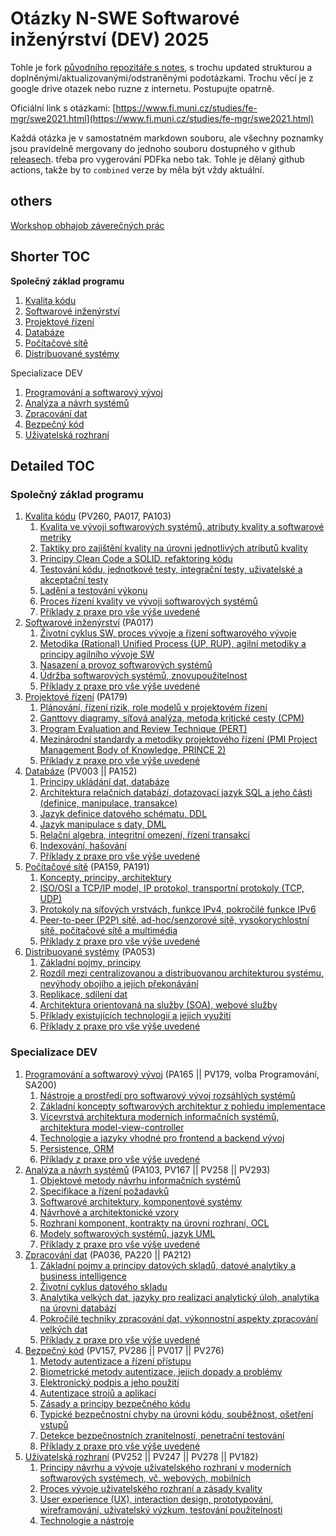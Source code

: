# Otázky N-SWE Softwarové inženýrství (DEV) 2025

Tohle je fork [původního repozitáře s notes](https://github.com/holubond/szmgr/tree/main), s trochu updated strukturou a doplněnými/aktualizovanými/odstraněnými podotázkami. Trochu věcí je z google drive otazek nebo ruzne z internetu. Postupujte opatrně.

Oficiální link s otázkami: [https://www.fi.muni.cz/studies/fe-mgr/swe2021.html](https://www.fi.muni.cz/studies/fe-mgr/swe2021.html)

Každá otázka je v samostatném markdown souboru, ale všechny poznamky jsou pravidelně mergovany do jednoho souboru dostupného v github [releasech](https://github.com/mikulash/szmgr_2025/releases). třeba pro vygerování PDFka nebo tak. Tohle je dělaný github actions, takže by to `combined` verze by měla být vždy aktuální.
## others

[Workshop obhajob záverečných prác](https://www.youtube.com/watch?v=l5wGGtFUMxU)

## Shorter TOC
**Společný základ programu**
1. [Kvalita kódu](1_kvalita_kodu.md)
2. [Softwarové inženýrství](2_softwarove_inzenyrstvi.md)
3. [Projektové řízení](3_projektove_rizeni.md)
4. [Databáze](4_databaze.md)
5. [Počítačové sítě](5_pocitacove_site.md)
6. [Distribuované systémy](6_distribuovane_systemy.md)

Specializace DEV
1. [Programování a softwarový vývoj](dev_1_programovani_a_softwarovy_vyvoj.md)
2. [Analýza a návrh systémů](dev_2_analyza_a_navrh.md)
3. [Zpracování dat](dev_3_zpracovani_dat.md)
4. [Bezpečný kód](dev_4_bezpecny_kod.md)
5. [Uživatelská rozhraní](dev_5_uzivatelska_rozhrani.md)

## Detailed TOC

### **Společný základ programu**

1. [Kvalita kódu](1_kvalita_kodu.md) (PV260, PA017, PA103)
   1. [Kvalita ve vývoji softwarových systémů, atributy kvality a softwarové metriky](1_kvalita_kodu.md#kvalita-ve-vývoji-softwarových-systémů-atributy-kvality-a-softwarové-metriky-16)
   2. [Taktiky pro zajištění kvality na úrovni jednotlivých atributů kvality](1_kvalita_kodu.md#taktiky-pro-zajištění-kvality-na-úrovni-jednotlivých-atributů-kvality-26)
   3. [Principy Clean Code a SOLID, refaktoring kódu](1_kvalita_kodu.md#principy-clean-code-a-solid-refaktoring-kódu-36)
   4. [Testování kódu, jednotkové testy, integrační testy, uživatelské a akceptační testy](1_kvalita_kodu.md#testování-kódu-jednotkové-testy-integrační-testy-uživatelské-a-akceptační-testy-46)
   5. [Ladění a testování výkonu](1_kvalita_kodu.md#ladění-a-testování-výkonu-56)
   6. [Proces řízení kvality ve vývoji softwarových systémů](1_kvalita_kodu.md#proces-řízení-kvality-ve-vývoji-softwarových-systémů-66)
   7. [Příklady z praxe pro vše výše uvedené](1_kvalita_kodu.md#notes)
2. [Softwarové inženýrství](2_softwarove_inzenyrstvi.md) (PA017)
   1. [Životní cyklus SW, proces vývoje a řízení softwarového vývoje](2_softwarove_inzenyrstvi.md#životní-cyklus-sw-proces-vývoje-a-řízení-softwarového-vývoje-15)
   2. [Metodika (Rational) Unified Process (UP, RUP), agilní metodiky a principy agilního vývoje SW](2_softwarove_inzenyrstvi.md#metodika-rational-unified-process-up-rup-25)
   3. [Nasazení a provoz softwarových systémů](2_softwarove_inzenyrstvi.md#nasazení-a-provoz-softwarových-systémů-45)
   4. [Údržba softwarových systémů, znovupoužitelnost](2_softwarove_inzenyrstvi.md#údržba-softwarových-systémů-znovupoužitelnost-55)
   5. [Příklady z praxe pro vše výše uvedené](2_softwarove_inzenyrstvi.md#agilní-metodiky-a-principy-agilního-vývoje-sw-35)
3. [Projektové řízení](3_projektove_rizeni.md) (PA179)
   1. [Plánování, řízení rizik, role modelů v projektovém řízení](3_projektove_rizeni.md#plánování-18)
   2. [Ganttovy diagramy, síťová analýza, metoda kritické cesty (CPM)](3_projektove_rizeni.md#ganttovy-diagramy-48)
   3. [Program Evaluation and Review Technique (PERT)](3_projektove_rizeni.md#program-evaluation-and-review-technique-pert-78)
   4. [Mezinárodní standardy a metodiky projektového řízení (PMI Project Management Body of Knowledge, PRINCE 2)](3_projektove_rizeni.md#mezinárodní-standardy-a-metodiky-projektového-řízení-88)
   5. [Příklady z praxe pro vše výše uvedené](3_projektove_rizeni.md#notes)
4. [Databáze](4_databaze.md) (PV003 || PA152)
   1. [Principy ukládání dat, databáze](4_databaze.md#principy-ukládání-dat-databáze-17)
   2. [Architektura relačních databází, dotazovací jazyk SQL a jeho části (definice, manipulace, transakce)](4_databaze.md#architektura-relačních-databází-dotazovací-jazyk-sql-a-jeho-části-27)
   3. [Jazyk definice datového schématu, DDL](4_databaze.md#jazyk-definice-datového-schématu-ddl-37)
   4. [Jazyk manipulace s daty, DML](4_databaze.md#jazyk-manipulace-s-daty-dml-47)
   5. [Relační algebra, integritní omezení, řízení transakcí](4_databaze.md#relační-algebra-integritní-omezení-řízení-transakcí-57)
   6. [Indexování, hašování](4_databaze.md#indexování-hašování-67)
   7. [Příklady z praxe pro vše výše uvedené](4_databaze.md#příklady-z-praxe-pro-vše-výše-uvedené-77)
5. [Počítačové sítě](5_pocitacove_site.md) (PA159, PA191)
   1. [Koncepty, principy, architektury](5_pocitacove_site.md#koncepty-principy-architektury-15)
   2. [ISO/OSI a TCP/IP model, IP protokol, transportní protokoly (TCP, UDP)](5_pocitacove_site.md#isoosi-a-tcpip-model-ip-protokol-transportní-protokoly-25)
   3. [Protokoly na síťových vrstvách, funkce IPv4, pokročilé funkce IPv6](5_pocitacove_site.md#protokoly-na-síťových-vrstvách-funkce-ipv4-pokročilé-funkce-ipv6-35)
   4. [Peer-to-peer (P2P) sítě, ad-hoc/senzorové sítě, vysokorychlostní sítě, počítačové sítě a multimédia](5_pocitacove_site.md#peer-to-peer-sítě-ad-hocsenzorové-sítě-vysokorychlostní-sítě-počítačové-sítě-a-multimédia-45)
   5. [Příklady z praxe pro vše výše uvedené](5_pocitacove_site.md#příklady-z-praxe-pro-vše-výše-uvedené-55)
6. [Distribuované systémy](6_distribuovane_systemy.md) (PA053)
   1. [Základní pojmy, principy](6_distribuovane_systemy.md#základní-pojmy-principy-16)
   2. [Rozdíl mezi centralizovanou a distribuovanou architekturou systému, nevýhody obojího a jejich překonávání](6_distribuovane_systemy.md#rozdíl-mezi-centralizovanou-a-distribuovanou-architekturou-systému-nevýhody-obojího-a-jejich-překonávání-26)
   3. [Replikace, sdílení dat](6_distribuovane_systemy.md#replikace-sdílení-dat-36)
   4. [Architektura orientovaná na služby (SOA), webové služby](6_distribuovane_systemy.md#architektura-orientovaná-na-služby-soa-webové-služby-46)
   5. [Příklady existujících technologií a jejich využití](6_distribuovane_systemy.md#příklady-existujících-technologií-a-jejich-využití-56)
   6. [Příklady z praxe pro vše výše uvedené](6_distribuovane_systemy.md#příklady-z-praxe-pro-vše-výše-uvedené-66)

### **Specializace DEV**

1. [Programování a softwarový vývoj](dev_1_programovani_a_softwarovy_vyvoj.md) (PA165 || PV179, volba Programování, SA200)
   1. [Nástroje a prostředí pro softwarový vývoj rozsáhlých systémů](dev_1_programovani_a_softwarovy_vyvoj.md#nástroje-a-prostředí-pro-softwarový-vývoj-rozsáhlých-systémů-16)
   2. [Základní koncepty softwarových architektur z pohledu implementace](dev_1_programovani_a_softwarovy_vyvoj.md#základní-koncepty-softwarových-architektur-z-pohledu-implementace-26)
   3. [Vícevrstvá architektura moderních informačních systémů, architektura model-view-controller](dev_1_programovani_a_softwarovy_vyvoj.md#vícevrstvá-architektura-moderních-informačních-systémů-architektura-model-view-controller-36)
   4. [Technologie a jazyky vhodné pro frontend a backend vývoj](dev_1_programovani_a_softwarovy_vyvoj.md#technologie-a-jazyky-vhodné-pro-frontend-a-backend-vývoj-46) 
   5. [Persistence, ORM](dev_1_programovani_a_softwarovy_vyvoj.md#persistence-orm-56)
   6. [Příklady z praxe pro vše výše uvedené](dev_1_programovani_a_softwarovy_vyvoj.md#příklady-z-praxe-pro-vše-výše-uvedené-66)
2. [Analýza a návrh systémů](dev_2_analyza_a_navrh.md) (PA103, PV167 || PV258 || PV293)
   1. [Objektové metody návrhu informačních systémů](dev_2_analyza_a_navrh.md#objektové-metody-návrhu-informačních-systémů-16)
   2. [Specifikace a řízení požadavků](dev_2_analyza_a_navrh.md#specifikace-a-řízení-požadavků-26)
   3. [Softwarové architektury, komponentové systémy](dev_2_analyza_a_navrh.md#softwarové-architektury-komponentové-systémy-36)
   4. [Návrhové a architektonické vzory](dev_2_analyza_a_navrh.md#návrhové-a-architektonické-vzory-46)
   5. [Rozhraní komponent, kontrakty na úrovni rozhraní, OCL](dev_2_analyza_a_navrh.md#rozhraní-komponent-kontrakty-na-úrovni-rozhraní-ocl-56)
   6. [Modely softwarových systémů, jazyk UML](dev_2_analyza_a_navrh.md#modely-softwarových-systémů-jazyk-uml-66)
   7. [Příklady z praxe pro vše výše uvedené](dev_2_analyza_a_navrh.md#notes)
3. [Zpracování dat](dev_3_zpracovani_dat.md) (PA036, PA220 || PA212)
   1. [Základní pojmy a principy datových skladů, datové analytiky a business intelligence](dev_3_zpracovani_dat.md#základní-pojmy-a-principy-datových-skladů-datové-analytiky-a-business-intelligence-15)
   2. [Životní cyklus datového skladu](dev_3_zpracovani_dat.md#životní-cyklus-datového-skladu-25)
   3. [Analytika velkých dat, jazyky pro realizaci analytický úloh, analytika na úrovni databází](dev_3_zpracovani_dat.md#analytika-velkých-dat-jazyky-pro-realizaci-analytických-úloh-analytika-na-úrovni-databází-35)
   4. [Pokročilé techniky zpracování dat, výkonnostní aspekty zpracování velkých dat](dev_3_zpracovani_dat.md#pokročilé-techniky-zpracování-dat-výkonnostní-aspekty-zpracování-velkých-dat-45)
   5. [Příklady z praxe pro vše výše uvedené](dev_3_zpracovani_dat.md#notes)
4. [Bezpečný kód](dev_4_bezpecny_kod.md) (PV157, PV286 || PV017 || PV276)
   1. [Metody autentizace a řízení přístupu](dev_4_bezpecny_kod.md#metody-autentizace-a-řízení-přístupu-17)
   2. [Biometrické metody autentizace, jejich dopady a problémy](dev_4_bezpecny_kod.md#biometrické-metody-autentizace-jejich-dopady-a-problémy-27)
   3. [Elektronický podpis a jeho použití](dev_4_bezpecny_kod.md#elektronický-podpis-a-jeho-použití-37)
   4. [Autentizace strojů a aplikací](dev_4_bezpecny_kod.md#autentizace-strojů-a-aplikací-47)
   5. [Zásady a principy bezpečného kódu](dev_4_bezpecny_kod.md#zásady-a-principy-bezpečného-kódu-57)
   6. [Typické bezpečnostní chyby na úrovni kódu, souběžnost, ošetření vstupů](dev_4_bezpecny_kod.md#typické-bezpečnostní-chyby-na-úrovni-kódu-souběžnost-ošetření-vstupů-67)
   7. [Detekce bezpečnostních zranitelností, penetrační testování](dev_4_bezpecny_kod.md#detekce-bezpečnostních-zranitelností-penetrační-testování-77)
   8. [Příklady z praxe pro vše výše uvedené](dev_4_bezpecny_kod.md#notes)
5. [Uživatelská rozhraní](dev_5_uzivatelska_rozhrani.md) (PV252 || PV247 || PV278 || PV182)
   1. [Principy návrhu a vývoje uživatelského rozhraní v moderních softwarových systémech, vč. webových, mobilních](dev_5_uzivatelska_rozhrani.md#principy-návrhu-a-vývoje-uživatelského-rozhraní-v-moderních-softwarových-systémech-vč-webových-mobilních-14)
   2. [Proces vývoje uživatelského rozhraní a zásady kvality](dev_5_uzivatelska_rozhrani.md#proces-vývoje-uživatelského-rozhraní-a-zásady-kvality-24)
   3. [User experience (UX), interaction design, prototypování, wireframování, uživatelský výzkum, testování použitelnosti](dev_5_uzivatelska_rozhrani.md#user-experience-ux-interaction-design-prototypování-wireframování-uživatelský-výzkum-testování-použitelnosti-34)
   4. [Technologie a nástroje](dev_5_uzivatelska_rozhrani.md#technologie-a-nástroje-44)
